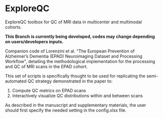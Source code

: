 # ExploreQC
ExploreQC toolbox for QC of MRI data in multicenter and multimodal cohorts. 

**This Branch is currently being developed, codes may change depending on users/developers inputs.** 

Companion code of Lorenzini et al. "The European Prevention of Alzheimer’s Dementia (EPAD) Neuroimaging Dataset and Processing Workflow", detailing the methodological implementation for the processing and QC of MRI scans in the EPAD cohort. 

This set of scripts is specifically thought to be used for replicating the semi-automated QC strategy demonstrated in the paper to: 
1. Compute QC metrics on EPAD scans
2. Interactively visualize QC distributions within and between scans

As described in the manuscript and supplementary materials, the user should first specify the needed setting in the config.xlsx file. 
